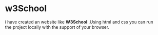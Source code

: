 # w3School
i have created an website like **W3School** .Using html and css
you can run the project locally with the support of your browser.
